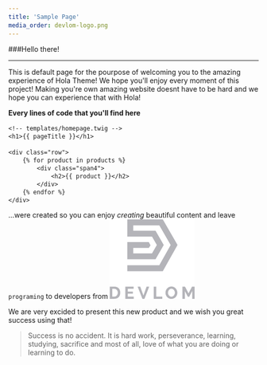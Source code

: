 ```yaml
---
title: 'Sample Page'
media_order: devlom-logo.png
---
```


###Hello there!
___

This is default page for the pourpose of welcoming you to the amazing experience of Hola Theme! 
We hope you'll enjoy every moment of this project! Making you're own amazing website doesnt have to be hard and we hope you can experience that with Hola!

**Every lines of code that you'll find here**
```
<!-- templates/homepage.twig -->
<h1>{{ pageTitle }}</h1>

<div class="row">
    {% for product in products %}
        <div class="span4">
            <h2>{{ product }}</h2>
        </div>
    {% endfor %}
</div>
```
...were created so you can enjoy _creating_ beautiful content and leave ```programing``` to developers from [![](devlom-logo.png?resize=30,20)](https://devlom.com/pl)

We are very excided to present this new product and we wish you great success using that!

>Success is no accident. It is hard work, perseverance, learning, studying, sacrifice and most of all, love of what you are doing or learning to do.

